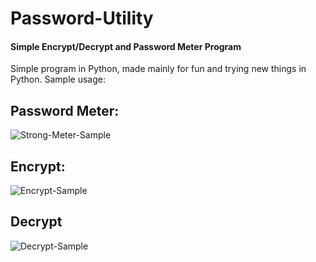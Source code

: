 # Password-Utility
#### Simple Encrypt/Decrypt and Password Meter Program

Simple program in Python, made mainly for fun and trying new things in Python.
Sample usage:

## Password Meter:
![Strong-Meter-Sample](https://i.imgur.com/JFh4aV3.png)
## Encrypt:
![Encrypt-Sample](https://i.imgur.com/2ggGha3.png)
## Decrypt
![Decrypt-Sample](https://i.imgur.com/c7Fi5cT.png)
